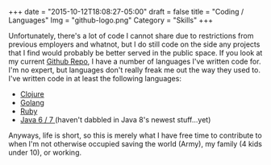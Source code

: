 +++
date = "2015-10-12T18:08:27-05:00"
draft = false
title = "Coding / Languages"
Img = "github-logo.png"
Category = "Skills"
+++

Unfortunately, there's a lot of code I cannot share due to restrictions from
previous employers and whatnot, but I do still code on the side any projects
that I find would probably be better served in the public space.  If you look at
my current [Github Repo](https://github.com/klauern?tab=repositories), I have
a number of languages I've written code for.  I'm no expert, but languages don't
really freak me out the way they used to.  I've written code in at least the
following languages:

* [Clojure](https://github.com/search?utf8=%E2%9C%93&q=user%3Aklauern+language%3AClojure&type=Repositories&ref=searchresults)
* [Golang](https://github.com/search?utf8=%E2%9C%93&q=user%3Aklauern+language%3AGo&type=Repositories&ref=advsearch&l=Go&l=)
* [Ruby](https://github.com/search?utf8=%E2%9C%93&q=user%3Aklauern+language%3ARuby&type=Repositories&ref=searchresults)
* [Java 6 / 7 ](https://github.com/search?utf8=%E2%9C%93&q=user%3Aklauern+language%3ARuby&type=Repositories&ref=searchresults)(haven't dabbled in Java 8's newest stuff...yet)

Anyways, life is short, so this is merely what I have free time to contribute to
when I'm not otherwise occupied saving the world (Army), my family (4 kids under
10), or working.

